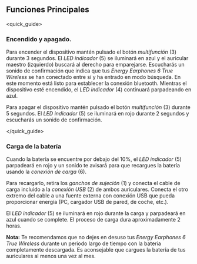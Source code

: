 ## Funciones Principales
<quick_guide>
### Encendido y apagado.

Para encender el dispositivo mantén pulsado el botón *multifunción* (3) durante 3 segundos. El *LED indicador* (5) se iluminará en azul y el auricular maestro (izquierdo) buscará al derecho para emparejarse. Escucharás un sonido de confirmación que indica que tus  *Energy Earphones 6 True Wireless* se han conectado entre sí y ha entrado en modo búsqueda. En este momento está listo para establecer la conexión bluetooth.
Mientras el dispositivo esté encendido, el *LED indicador* (4) continuará parpadeando en azul. 

Para apagar el dispositivo mantén pulsado el botón  *multifunción* (3) durante 5 segundos. El *LED indicador* (5) se iluminará en rojo durante 2 segundos y escucharás un sonido de confirmación.

</quick_guide>

### Carga de la batería

Cuando la batería se encuentre por debajo del 10%, el *LED indicador* (5) parpadeará en rojo y un sonido te avisará para que recargues la batería usando la *conexión de carga* (6). 

Para recargarlo, retira los *ganchos de sujeción* (1) y conecta el cable de carga incluido a la *conexión USB* (2) de ambos auriculares. Conecta el otro extremo del cable a una fuente externa con conexión USB que pueda proporcionar energía (PC, cargador USB de pared, de coche, etc.).

El *LED indicador* (5) se iluminará en rojo durante la carga y parpadeará en azul cuando se complete. El proceso de carga dura aproximadamente 2 horas.


**Nota:** Te recomendamos que no dejes en desuso tus *Energy Earphones 6 True Wireless* durante un periodo largo de tiempo con la batería completamente descargada. Es aconsejable que cargues la batería de tus auriculares al menos una vez al mes.
